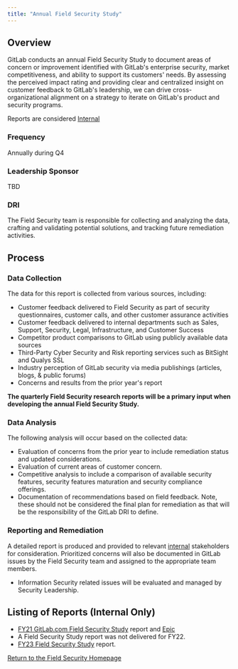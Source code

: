 ```yaml
---
title: "Annual Field Security Study"
---
```


## Overview

GitLab conducts an annual Field Security Study to document areas of concern or improvement identified with GitLab's enterprise security, market competitiveness, and ability to support its customers' needs. By assessing the perceived impact rating and providing clear and centralized insight on customer feedback to GitLab's leadership, we can drive cross-organizational alignment on a strategy to iterate on GitLab's product and security programs.

Reports are considered [Internal](/handbook/communication/confidentiality-levels/#internal)

### Frequency

Annually during Q4

### Leadership Sponsor

TBD

### DRI

The Field Security team is responsible for collecting and analyzing the data, crafting and validating potential solutions, and tracking future remediation activities.

## Process

### Data Collection

The data for this report is collected from various sources, including:

- Customer feedback delivered to Field Security as part of security questionnaires, customer calls, and other customer assurance activities
- Customer feedback delivered to internal departments such as Sales, Support, Security, Legal, Infrastructure, and Customer Success
- Competitor product comparisons to GitLab using publicly available data sources
- Third-Party Cyber Security and Risk reporting services such as BitSight and Qualys SSL
- Industry perception of GitLab security via media publishings (articles, blogs, & public forums)
- Concerns and results from the prior year's report

**The quarterly Field Security research reports will be a primary input when developing the annual Field Security Study.**

### Data Analysis

The following analysis will occur based on the collected data:

- Evaluation of concerns from the prior year to include remediation status and updated considerations.
- Evaluation of current areas of customer concern.
- Competitive analysis to include a comparison of available security features, security features maturation and security compliance offerings.
- Documentation of recommendations based on field feedback. Note, these should not be considered the final plan for remediation as that will be the responsibility of the GitLab DRI to define.

### Reporting and Remediation

A detailed report is produced and provided to relevant [internal](/handbook/communication/confidentiality-levels/#internal) stakeholders for consideration. Prioritized concerns will also be documented in GitLab issues by the Field Security team and assigned to the appropriate team members.

- Information Security related issues will be evaluated and managed by Security Leadership.

## Listing of Reports (Internal Only)

- [FY21 GitLab.com Field Security Study](https://docs.google.com/document/d/1BN979fDYeOwIhKOvrMStyqj5ftDq1w0bc2urcsk3z8U/edit?usp=sharing) report and [Epic](https://gitlab.com/groups/gitlab-com/-/epics/957)
- A Field Security Study report was not delivered for FY22.
- [FY23 Field Security Study](https://docs.google.com/document/d/1QD55PuhfO15hWFaz7BoLiHLxMU7q3JuFJ5EbB57MH9s/edit) report.

<div class="d-grid gap-2 my-4">
<a href="https://about.gitlab.com/handbook/security/security-assurance/field-security/" class="btn bg-primary text-white btn-lg">Return to the Field Security Homepage</a>
</div>
